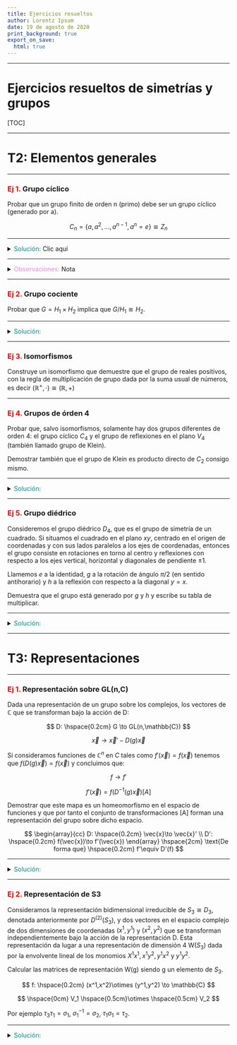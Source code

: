 ```yaml
---
title: Ejercicios resueltos
author: Lorentz Ipsum
date: 19 de agosto de 2020
print_background: true
export_on_save:
  html: true
---
```


<script src="https://cdn.mathjax.org/mathjax/latest/MathJax.js?config=TeX-AMS-MML_HTMLorMML" type="text/javascript"></script>

---
# Ejercicios resueltos de simetrías y grupos
[TOC]

---
# T2: Elementos generales

---
### <span style="color:red">Ej 1.</span> Grupo cíclico

Probar que un grupo finito de orden n (primo) debe ser un grupo cíclico (generado por a).

$$
C_n=\lbrace a,a^2,...,a^{n-1},a^n=e\rbrace \cong Z_n
$$

---
<details>
<summary>
<span style="color:darkcyan">Solución:</span> Clic aquí
</summary>

Por el teorema de Lagrange el orden de un subgrupo H de un grupo G debe ser divisor de orden n de G. Por otra parte, cada elemento del grupo genera un subgrupo cíclico y llamamos orden del elemento al orden m del subgrupo cíclico que genera. Por el teorema de Lagrange m debe ser divisor de n y como m es primo $m=\lbrace 1,n\rbrace$.

Si n es primo entonces el orden de los elementos de G ($m_g, \hspace{0.1cm} \forall g\in G$) debe ser n (a excepción de la identidad) y el subgrupo cíclico que generan es el mismo grupo G.

---
Deducimos también que dos grupos cualesquiera cuyos órdenes sean el mismo número primo son isomorfos e isomorfos al grupo cíclico de ese orden.
</details>

---
<details>
<summary>
<span style="color:violet">Observaciones:</span> Nota
</summary>

Definiendo el isomorfismo:

$$
C_n\cong Z_n, \hspace{2cm} \begin{array}{c}
\phi : Z_n \to C_n \\
m \to \phi (m)=a^m
\end{array}
$$

$$
m_1+m_2 \to \phi(m_1+m_2)=a^{m_1+m_2}=\phi(m_1)\phi (m_2)
$$
</details>


---
### <span style="color:red">Ej 2.</span> Grupo cociente

Probar que $G=H_1\times H_2$ implica que $G/H_1\cong H_2$.

---
<details>
<summary>
<span style="color:darkcyan">Solución:</span>
</summary>

Por ser G producto directo de los otros dos grupos, estos son normales y tiene sentido construir los grupos cociente. $G/H_1$ es grupo con respecto a la multiplicación de cosets. Tenemos que:

$$
G/H_1=\lbrace gH_1\rbrace=\lbrace h_1h_2H_1 \rbrace=\lbrace (h_1H_1)(h_2H_1)\rbrace=\lbrace (e,H_1)(h_2H_1)\rbrace=\lbrace h_2 H_1\rbrace
$$

Concluimos que los cosets de $H_1$ generados por los elementos de $H_2$ son los únicos elementos del grupo cociente $G/H_1$. Esto sugiere la correspondencia natural uno a uno dada por:

$$
\left . \begin{array}{c}
\phi : H_2 \to G/H_1\\
h_2 \to \phi (h_2)=h_2H_1
\end{array} \right | G/H_1\cong H_2
$$

Además:

$$
\phi (hh')=hh'H_1=(hH_1)(h'H_1)=\phi (h) \phi (h') \hspace{0.1cm}\forall h,h' \in H_2
$$
</details>

---
### <span style="color:red">Ej 3.</span> Isomorfismos

Construye un isomorfismo que demuestre que el grupo de reales positivos, con la regla de multiplicación de grupo dada por la suma usual de números, es decir $(\mathbb{R}^+, \cdot) \cong (\mathbb{R}, +)$

---
### <span style="color:red">Ej 4.</span> Grupos de órden 4

Probar que, salvo isomorfismos, solamente hay dos grupos diferentes de orden 4: el grupo cíclico $C_4$ y el grupo de reflexiones en el plano $V_4$ (también llamado grupo de Klein).

Demostrar también que el grupo de Klein es producto directo de $C_2$ consigo mismo.

---
<details>
<summary>
<span style="color:darkcyan">Solución:</span>
</summary>

$$
C_4=\lbrace  a,a^2,a^3,A^4=e\rbrace
$$

$$
V_4=\lbrace e,\sigma ,\tau ,\rho \rbrace
$$

$$
e: \begin{array}{c}
x\to x  \\
y\to y
\end{array}; \hspace{0.5cm} \sigma : \begin{array}{c}
x\to -x  \\
y\to y
\end{array}; \hspace{0.5cm} \rho : \begin{array}{c}
x\to x  \\
y\to -y
\end{array}; \hspace{0.5cm} \tau : \begin{array}{c}
x\to -x  \\
y\to -y
\end{array};
$$

---
La tabla de $V_4$ es (se ve que es un grupo abeliano):

$$
\begin{array}{ c | c c c c }
V_4 & e & \sigma  & \tau  & \rho \\
\hline
e & e & \sigma  & \tau  & \rho  \\
\sigma  & \sigma  & e & \rho  & \tau  \\
\tau  & \tau  & \rho  & e & \sigma  \\
\rho  & \rho  & \tau  & \sigma  & e
\end{array}
$$

---
Para demostrar que solo hay estos grupos de orden 4 sabemos que sus elementos generan subgrupos cíclicos. Por el teorema de Lagrange los ementos de G solo pueden ser o de orden 4 o de orden 2 (divisores de 4). Si G tiene al menos un elemento de orden 4 entonces ese elemnto genera $C_4$ y como $C_4 \in G \to G \cong C_4$.

Si G no tiene ningún elemento de orden 4 entonces todos sus elementos son de orden 2, llamémoslos $\lbrace e,\sigma ,\tau ,\rho \rbrace$, con e identidad y los cuadrados de todos iguales a la identidad pues generan $C_2$. Nos falta conocer como pueden ser los productos cruzados. Por ejemplo $\sigma \tau =\rho$ necesariamente, ya que $\sigma \tau \neq e$ pues $\sigma \sigma =e$; $\sigma \tau \neq \sigma$ pues $\tau \neq e$ y $\sigma \tau \neq \tau$ pues $\sigma \neq e$. Ocurre lo mismo con el resto de cruzados lo que implica que solo hay esta tabla (este grupo abeliano) y por tanto solo dos grupos de orden 4; el cíclico y el abeliano.

---
Para la demostración de que $V_4\cong C_2 \times C_2$, sabemos que $V_4=\mathbb{Z}_2 \times \mathbb{Z}_2$. Sabemos que $C_2\cong \mathbb{Z}_2$ y que son subgrupos normales pues $V_4$ es abeliano. Además, es única (salvo conmutación ya que es abeliano) pues dados los subgrupos normales $\lbrace e, \sigma \rbrace$ y $\lbrace e, \tau \rbrace$ su producto directo genera $V_4$ de forma única (genera $\rho$ únicamente bajo el producto $\tau \sigma$ o $\sigma \tau$ al ser abeliano).
</details>

---
### <span style="color:red">Ej 5.</span> Grupo diédrico

Consideremos el grupo diédrico $D_4$, que es el grupo de simetría de un cuadrado.
Si situamos el cuadrado en el plano $xy$, centrado en el origen de coordenadas y con sus lados paralelos a los ejes de coordenadas, entonces el grupo consiste en rotaciones en torno al centro y reflexiones con respecto a los ejes vertical, horizontal y diagonales de pendiente $\pm 1$.

Llamemos $e$ a la identidad, $g$ a la rotación de ángulo $\pi/2$ (en sentido antihorario) y $h$ a la reflexión con respecto a la diagonal $y = x$.

Demuestra que el grupo está generado por $g$ y $h$ y escribe su tabla de multiplicar.

---
<details>
<summary>
<span style="color:darkcyan">Solución:</span>
</summary>

Sean las rotaciones:

$$
R=\lbrace  g,g^2,g^3,g^4=e\rbrace
$$

$$g: \hspace{0.1cm} \text{giro de} \hspace{0.1cm} \pi/2; \hspace{0.5cm} g^2: \hspace{0.1cm} \text{giro de} \hspace{0.1cm} \pi; \hspace{0.5cm} g^3: \hspace{0.1cm} \text{giro de} \hspace{0.1cm} 3\pi /2; \hspace{0.5cm} g^4 :  \hspace{0.1cm} \text{giro de} \hspace{0.1cm} 2\pi=e$$

Y las reflexiones:

$$H=\lbrace h_1, h_2, h_3, h_4 \rbrace$$

$$h_1: \hspace{0.1cm} y=x; \hspace{0.5cm} h_2: \hspace{0.1cm} y=-x; \hspace{0.5cm} h_3: \hspace{0.1cm} x=0; \hspace{0.5cm} h_4: \hspace{0.1cm} y=0$$

La combinación de R con $h_1$ genera el grupo $D_4=R\times H$, lo vemos en su tabla de multiplicar:

---
$$
\begin{array}{c| cccccccc }
D_4 & e & g & g^2 & g^3 & h & gh & g^2h & g^3h \\
\hline
e & e & g & g^2 & g^3 & h & gh & g^2h & g^3h \\
g & g & g^2 & g^3 & e & gh & g^2h & g^3h & h \\
g^2 & g^2 & g^3 & g & e & g^2h & g^3h & h & gh \\
g^3 & g^3 & e & g & g^2 & g^3h & h & gh & g^2h \\
h & h & g^3h & g^2h & gh & e & g^3 & g^2 & g \\
gh & gh & h & g^3h & g^2h & g & e & g^3 & g^2 \\
g^2h & g^2h & gh & h & g^3h & g^2 & g & e & g^3\\
g^3h & h^3h & g^2h & gh & h & g^3 & g^2 & g & e
\end{array}
$$

Que se ve bien como se ha construido la tabla representándolo gráficamente.
</details>

---
# T3: Representaciones

---
### <span style="color:red">Ej 1.</span> Representación sobre GL(n,C)

Dada una representación de un grupo sobre los complejos, los vectores de $\mathbb{C}$ que se transforman bajo la acción de D:

$$
D: \hspace{0.2cm} G \to GL(n,\mathbb{C})
$$

$$
\vec{x}\to \vec{x}'-D(g)\vec{x}
$$

Si consideramos funciones de $\mathbb{C}^n$ en $C$ tales como $f'(\vec{x})=f(\vec{x})$ tenemos que $f(D(g)\vec{x})=f(\vec{x})$ y concluimos que:

$$
f\longrightarrow f'
$$

$$
f'(\vec{x})=f(D^{-1}(g)\vec{x})[A]
$$

Demostrar que este mapa es un homeomorfismo en el espacio de funciones y que por tanto el conjunto de transformaciones [A] forman una representación del grupo sobre dicho espacio.

$$
\begin{array}{cc}
D: \hspace{0.2cm} \vec{x}\to \vec{x}'  \\
D': \hspace{0.2cm} f(\vec{x})\to f'(\vec{x})
\end{array} \hspace{2cm} \text{De forma que} \hspace{0.2cm} f'\equiv D'(f)
$$

---
<details>
<summary>
<span style="color:darkcyan">Solución:</span>
</summary>

Para demostrar que este mapa define una representación del grupo G debemos probar que respeta la estructura de grupo, es decir, que si $g=g''g'$ entonces $f\overset{g}{\longrightarrow} f''$ coincide con la composición de $f \overset{g'}{\longrightarrow} f'$ con $f'\overset{g''}{\longrightarrow}f''$. Tenemos que:

$$
f'(\vec{x})=f(D^{-1}(g),\vec{x})
$$

$$f''(\vec{x})=f'(D^{-1}(g), \vec{x})=f(D^{-1}(g')D^{-1}(g''),\vec{x})=f(D(g''g')^{-1},\vec{x})=f(D((g)^{-1},\vec{x})
$$

Como queríamos demostrar.
</details>

---
### <span style="color:red">Ej 2.</span> Representación de S3

Consideramos la representación bidimensional irreducible de $S_3 \cong D_3$, denotada anteriormente por $D^{(2)}(S_3)$, y dos vectores en el espacio complejo de dos dimensiones de coordenadas $(x^1,y^1)$ y $(x^2,y^2)$ que se transforman independientemente bajo la acción de la representación D. Esta representación da lugar a una representación de dimensión 4 W($S_3$) dada por la envolvente lineal de los monomios $X^1x^1, x^1y^2,y^1x^2$ y $y^1y^2$.

Calcular las matrices de representación W(g) siendo g un elemento de $S_3$.

$$
f: \hspace{0.2cm} (x^1,x^2)\otimes (y^1,y^2) \to \mathbb{C}
$$

$$
\hspace{0cm} V_1 \hspace{0.5cm}\otimes \hspace{0.5cm} V_2
$$

Por ejemplo $\tau _3 \tau _1=\sigma _1$, $\sigma _1^{-1}=\sigma _2$, $\tau _1 \sigma _1=\tau _2$.

---
<details>
<summary>
<span style="color:darkcyan">Solución:</span>
</summary>

Partiendo de $D^{(2)}(\tau _1)=\left ( \begin{array}{cc}-1  & 0 \\0 & 1\end{array}\right)$ y $D^{(2)(\tau _3)}=\frac{-1}{2}\left ( \begin{array}{cc}-1  & \sqrt{3} \\\sqrt{3} & 1\end{array}\right)$.

Con estas dos podemos construir $W(\tau _1)$ y $W(\tau _3)$, y con ellas podemos construir todas las demás mediante la tabla de multiplicación:

$$
\tau _1: \begin{array}{cc}
x^1\to -x^1 & x^2\to -x^2  \\
y^1\to y^1 & y^2 \to y^2
\end{array}
$$

$$
x^1x^2\overset{\tau _1}{\to} (x^1x^2)^1=x^1x^2
$$

$$
x^1y^2\overset{\tau _1}{\to} (x^1y^2)^1=-x^1y^2
$$

$$
y^1x^2\overset{\tau _1}{\to} (y^1x^2)^1=-y^1x^2
$$

$$
y^1y^2\overset{\tau _1}{\to} (y^1y^2)^1=y^1y^2
$$

$$
V=lin\lbrace x^1x^2,x^1y^2,y^1x^2,y^1y^2 \rbrace; \hspace{1cm} f'(\vec{x})=W(\tau _1)f(\vec{x})=f(W(\tau _1)^{-1}\vec{x})
$$

Ahora tomando la base ortonormal más sencilla:

$$
x^1x^2=\left( \begin{array}{c}
 1  \\
 0 \\
 0 \\
 0
\end{array} \right ); \hspace{0.2cm} x^1y^2=\left( \begin{array}{c}
 0  \\
 1 \\
 0 \\
 0
\end{array} \right ); \hspace{0.2cm} y^1x^2=\left( \begin{array}{c}
 0  \\
 0 \\
 1 \\
 0
\end{array} \right ); \hspace{0.2cm} y^1y^2=\left( \begin{array}{c}
 0  \\
 0 \\
 0 \\
 1
\end{array} \right )
$$

Queda la representación:

$$
W(\tau _1)=\left (\begin{array}{cccc}
1  & 0 & 0 & 0 \\
0  & -1 & 0 & 0 \\
 0 & 0 & -1 & 0 \\
 0 & 0 & 0 & 1
\end{array} \right)
$$

Ahora, para $W(\tau _3)$ tenemos que sigue la siguiente relación:

$$
\left ( \begin{array}{c}
 x^{(i)^1}  \\
   y^{(i)^1}
\end{array}\right) = D^{(2)} \left ( \begin{array}{c}
 x^{(i)}  \\
   y^{(i)}
\end{array}\right)=\frac{-1}{2}\left ( \begin{array}{cc}
-1 & \sqrt{3} \\
   \sqrt{3} & 1
\end{array}\right)\left ( \begin{array}{c}
 x^{(i)}  \\
   y^{(i)}
\end{array}\right)= \left ( \begin{array}{cc}
 \frac{x^{(i)}}{2} & \frac{-\sqrt{3}}{2}y^{(i)}  \\
 \frac{-\sqrt{3}}{2}y^{(i)}  & \frac{-1}{2}y^{(i)}
\end{array}\right)
$$

Por lo que las transformaciones son del estilo:

$$
x^1x^2 \overset{\tau _3}{\longrightarrow} (x^1 x^2)^1=\left ( \frac{x^1}{2}-\frac{\sqrt{3}}{2}y^1 \right) \left ( \frac{x^2}{2}-\frac{\sqrt{3}}{2}y^2 \right)
$$

Y los elementos de la base se transforman a:

$$
(x^1x^2) \longrightarrow (x^1x^2)^1
$$

$$
\left( \begin{array}{c}
 1  \\
 0 \\
 0 \\
 0
\end{array} \right )\longrightarrow \frac{1}{2} \left( \begin{array}{c}
 1  \\
 -\sqrt{3} \\
 -\sqrt{3}\\
 3
\end{array} \right )
$$

Repitiendo este procedimiento podemos hallar la transformación para cada elemento de la base de V. Por tanto, es posible hallarnos $W(\tau _3)$ y con ella obtener $W(\tau _2)$, $W(\sigma _1)$ y $W(\sigma _2)$ mediante el producto adecuado de matrices.
</details>
